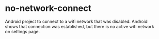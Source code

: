 no-network-connect
==================

Android project to connect to a wifi network that was disabled. Android shows that connection was established, but there is no active wifi network on settings page.